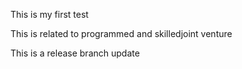 This is my first test

This is related to programmed and skilledjoint venture

This is a release branch update